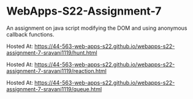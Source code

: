 # WebApps-S22-Assignment-7
An assignment on java script modifying the DOM and using anonymous callback functions.

Hosted At: https://44-563-web-apps-s22.github.io/webapps-s22-assignment-7-sravani1119/hunt.html

Hosted At: https://44-563-web-apps-s22.github.io/webapps-s22-assignment-7-sravani1119/reaction.html

Hosted At: https://44-563-web-apps-s22.github.io/webapps-s22-assignment-7-sravani1119/queue.html
